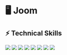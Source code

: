 # 🖥️ Joom

## ⚡ Technical Skills
<div>
    <img src="https://img.shields.io/badge/JavaScript-F7DF1E?style=flat&logo=JavaScript&logoColor=white"/>
    <img src="https://img.shields.io/badge/Node.js-339933?style=flat&logo=Node.js&logoColor=white"/>
    <img src="https://img.shields.io/badge/Socket.io-010101?style=flat&logo=Socket.io">
    <img src="https://img.shields.io/badge/webRTC-333333?style=flat&logo=webRTC">
    <img src="https://img.shields.io/badge/Pug-A86454?style=flat&logo=Pug&logoColor=white">  
    <img src="https://img.shields.io/badge/Nodemon-76D04B?style=flat&logo=Nodemon&logoColor=white">
    <img src="https://img.shields.io/badge/Babel-F9DC3E?style=flat&logo=Babel&logoColor=white">
    <img src="https://img.shields.io/badge/GitHub-181717?style=flat&logo=github">
</div>
